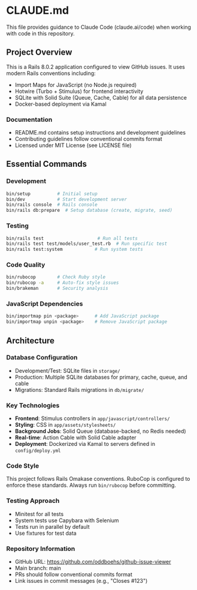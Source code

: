 # CLAUDE.md

This file provides guidance to Claude Code (claude.ai/code) when working with code in this repository.

## Project Overview

This is a Rails 8.0.2 application configured to view GitHub issues. It uses modern Rails conventions including:
- Import Maps for JavaScript (no Node.js required)
- Hotwire (Turbo + Stimulus) for frontend interactivity
- SQLite with Solid Suite (Queue, Cache, Cable) for all data persistence
- Docker-based deployment via Kamal

### Documentation
- README.md contains setup instructions and development guidelines
- Contributing guidelines follow conventional commits format
- Licensed under MIT License (see LICENSE file)

## Essential Commands

### Development
```bash
bin/setup          # Initial setup
bin/dev            # Start development server
bin/rails console  # Rails console
bin/rails db:prepare  # Setup database (create, migrate, seed)
```

### Testing
```bash
bin/rails test                    # Run all tests
bin/rails test test/models/user_test.rb  # Run specific test
bin/rails test:system            # Run system tests
```

### Code Quality
```bash
bin/rubocop        # Check Ruby style
bin/rubocop -a     # Auto-fix style issues
bin/brakeman       # Security analysis
```

### JavaScript Dependencies
```bash
bin/importmap pin <package>      # Add JavaScript package
bin/importmap unpin <package>    # Remove JavaScript package
```

## Architecture

### Database Configuration
- Development/Test: SQLite files in `storage/`
- Production: Multiple SQLite databases for primary, cache, queue, and cable
- Migrations: Standard Rails migrations in `db/migrate/`

### Key Technologies
- **Frontend**: Stimulus controllers in `app/javascript/controllers/`
- **Styling**: CSS in `app/assets/stylesheets/`
- **Background Jobs**: Solid Queue (database-backed, no Redis needed)
- **Real-time**: Action Cable with Solid Cable adapter
- **Deployment**: Dockerized via Kamal to servers defined in `config/deploy.yml`

### Code Style
This project follows Rails Omakase conventions. RuboCop is configured to enforce these standards. Always run `bin/rubocop` before committing.

### Testing Approach
- Minitest for all tests
- System tests use Capybara with Selenium
- Tests run in parallel by default
- Use fixtures for test data

### Repository Information
- GitHub URL: https://github.com/oddboehs/github-issue-viewer
- Main branch: main
- PRs should follow conventional commits format
- Link issues in commit messages (e.g., "Closes #123")
